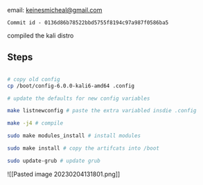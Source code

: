 
email: keinesmicheal@gmail.com

`Commit id - 0136d86b78522bbd5755f8194c97a987f0586ba5`

compiled the kali distro

## Steps

```bash

# copy old config
cp /boot/config-6.0.0-kali6-amd64 .config

# update the defaults for new config variables

make listnewconfig # paste the extra variabled insdie .config

make -j4 # compile

sudo make modules_install # install modules

sudo make install # copy the artifcats into /boot

sudo update-grub # update grub

```

![[Pasted image 20230204131801.png]]